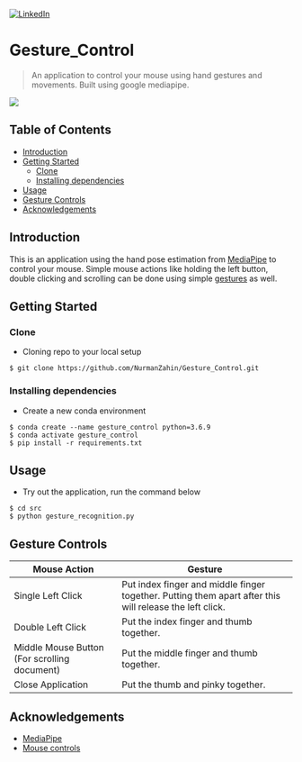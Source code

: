
[![LinkedIn][linkedin-shield]][linkedin-url]

# Gesture_Control
> An application to control your mouse using hand gestures and movements. Built using google mediapipe.

![](assets/vue_chatbot_demo.gif)

## Table of Contents
  - [Introduction](#introduction)
  - [Getting Started](#getting-started)
    - [Clone](#clone)
    - [Installing dependencies](#installing-dependencies)
  - [Usage](#usage)
  - [Gesture Controls](#gesture-controls)
  - [Acknowledgements](#acknowledgements)


## Introduction
This is an application using the hand pose estimation from [MediaPipe](https://github.com/google/mediapipe) to control your mouse. Simple mouse actions like holding the left button, double clicking and scrolling can be done using simple [gestures](#gesture-controls) as well.

## Getting Started

### Clone
- Cloning repo to your local setup
```shell
$ git clone https://github.com/NurmanZahin/Gesture_Control.git
```

### Installing dependencies
- Create a new conda environment
```shell
$ conda create --name gesture_control python=3.6.9
$ conda activate gesture_control
$ pip install -r requirements.txt
```

## Usage
- Try out the application, run the command below

```shell
$ cd src
$ python gesture_recognition.py
```
## Gesture Controls
| Mouse Action                                 | Gesture                                                                                                 |
| -------------------------------------------- | ------------------------------------------------------------------------------------------------------- |
| Single Left Click                            | Put index finger and middle finger together. Putting them apart after this will release the left click. |
| Double Left Click                            | Put the index finger and thumb together.                                                                |
| Middle Mouse Button (For scrolling document) | Put the middle finger and thumb together.                                                               |
| Close Application                            | Put the thumb and pinky together.                                                                       |

## Acknowledgements 
- [MediaPipe](https://github.com/google/mediapipe)
- [Mouse controls](https://thecodacus.com/2017/08/16/gesture-recognition-virtual-mouse-using-opencv-python/)



[linkedin-shield]: https://img.shields.io/badge/-LinkedIn-black.svg?style=flat-square&logo=linkedin&colorB=555
[linkedin-url]: www.linkedin.com/in/nurman-jupri-20655814a
[product-screenshot]: images/screenshot.png